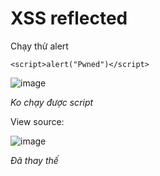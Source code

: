 # XSS reflected
Chạy thử alert
```
<script>alert("Pwned")</script>
```
![image](https://github.com/user-attachments/assets/0a96cc6c-5946-4990-8191-0498ad1ce2d3)

*Ko chạy được script*

View source:

![image](https://github.com/user-attachments/assets/336757f8-8fd8-4c24-a22f-07ab56072432)

*Đã thay thế <script> = ''*

## Sol
Cái này nó chỉ check lowercase thôi chứ chưa check uppercase nên script sẽ là 
```
<SCRIPT>alert("Pwned")</script>
```
Kết quả:

![image](https://github.com/user-attachments/assets/5ef81811-20fd-4c42-a1ba-78e1f64e428c)

# XSS Stored

# XSS DOM
View source:

![image](https://github.com/user-attachments/assets/f4507537-b30c-4b23-bc6a-591cac4dd1e5)

```
<?php

// Is there any input?
if ( array_key_exists( "default", $_GET ) && !is_null ($_GET[ 'default' ]) ) {
    $default = $_GET['default'];
    
    # Do not allow script tags
    if (stripos ($default, "<script") !== false) {
        header ("location: ?default=English");
        exit;
    }
}

?>
```

*Không cho excute script ở default tag*

Đầu tiên lấy value của element "default" ở parameter query do GET responsible, sau đó dùng stripos để tìm string <script>. Nếu tìm thấy <br>
lập tức set về mặc định English và exit.

![image](https://github.com/user-attachments/assets/c61d6fb7-eec8-4760-8f41-bd1c329ef01c)
*Kể cả khi dùng <SCRIPT> như lỗi med reflected ở trên hì vẫn ko xi nhê*



